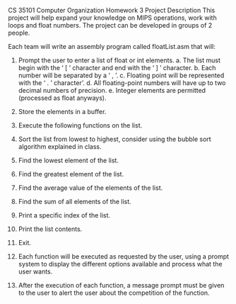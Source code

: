 CS 35101 Computer Organization
Homework 3
Project Description
This project will help expand your knowledge on MIPS operations, work with loops
and float numbers.
The project can be developed in groups of 2 people.

Each team will write an assembly program called floatList.asm that will:
1. Prompt the user to enter a list of float or int elements.
  a. The list must begin with the ‘ [ ’ character and end with the ‘ ] ’ character.
  b. Each number will be separated by a ‘ , ’.
  c. Floating point will be represented with the ‘ . ’ character’.
  d. All floating-point numbers will have up to two decimal numbers of
     precision.
  e. Integer elements are permitted (processed as float anyways).

2. Store the elements in a buffer.
 
3. Execute the following functions on the list.
  1. Sort the list from lowest to highest, consider using the bubble sort
     algorithm explained in class.
  2. Find the lowest element of the list.
  3. Find the greatest element of the list.
  4. Find the average value of the elements of the list.
  5. Find the sum of all elements of the list.
  6. Print a specific index of the list.
  7. Print the list contents.
  8. Exit.
4. Each function will be executed as requested by the user, using a prompt system
to display the different options available and process what the user wants.

5. After the execution of each function, a message prompt must be given to the user
to alert the user about the competition of the function.

